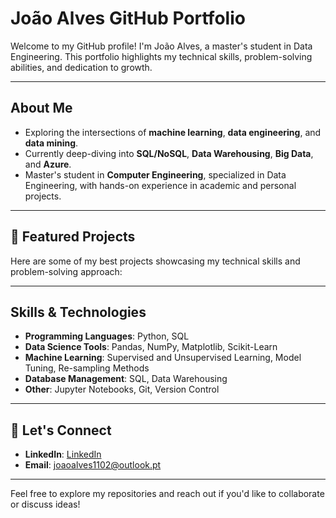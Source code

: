 # João Alves GitHub Portfolio
Welcome to my GitHub profile! I'm João Alves, a master's student in Data Engineering. This portfolio highlights my technical skills, problem-solving abilities, and dedication to growth.

---

## About Me
- Exploring the intersections of **machine learning**, **data engineering**, and **data mining**.
- Currently deep-diving into **SQL/NoSQL**, **Data Warehousing**, **Big Data**, and **Azure**.
- Master's student in **Computer Engineering**, specialized in Data Engineering, with hands-on experience in academic and personal projects.

---

## 🚀 Featured Projects
Here are some of my best projects showcasing my technical skills and problem-solving approach:


---

## Skills & Technologies
- **Programming Languages**: Python, SQL
- **Data Science Tools**: Pandas, NumPy, Matplotlib, Scikit-Learn
- **Machine Learning**: Supervised and Unsupervised Learning, Model Tuning, Re-sampling Methods
- **Database Management**: SQL, Data Warehousing
- **Other**: Jupyter Notebooks, Git, Version Control

---

## 📩 Let's Connect
- **LinkedIn**: [LinkedIn](https://www.linkedin.com/in/jo%C3%A3o-alves-311852212/)
- **Email**: [joaoalves1102@outlook.pt](mailto:joaoalves1102@outlook.pt)

---

Feel free to explore my repositories and reach out if you'd like to collaborate or discuss ideas!
